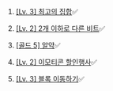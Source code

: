 1. [[Lv. 3] 최고의 집합](https://school.programmers.co.kr/learn/courses/30/lessons/12938)✅

2. [[Lv. 2] 2개 이하로 다른 비트](https://school.programmers.co.kr/learn/courses/30/lessons/77885)✅

3. [[골드 5] 알약](https://www.acmicpc.net/problem/4811)✅

4. [[Lv. 2] 이모티콘 할인행사](https://school.programmers.co.kr/learn/courses/30/lessons/150368)✅

5. [[Lv. 3] 블록 이동하기](https://school.programmers.co.kr/learn/courses/30/lessons/60063)✅